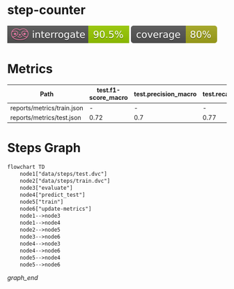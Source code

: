 # step-counter

<p align="left">
    <a href="" alt="Interrogate">
        <img src="interrogate_badge.svg" /></a>
    <a href="" alt="Coverage">
        <img src="coverage_badge.svg" /></a>
</p>

# Metrics
| Path                       | test.f1-score_macro   | test.precision_macro   | test.recall_macro   | test.roc_auc   | test.step_count_mae   | test.support_macro   | train.f1_macro   | train.precision_macro   | train.recall_macro   | validation.f1_macro   | validation.precision_macro   | validation.recall_macro   |
|----------------------------|-----------------------|------------------------|---------------------|----------------|-----------------------|----------------------|------------------|-------------------------|----------------------|-----------------------|------------------------------|---------------------------|
| reports/metrics/train.json | -                     | -                      | -                   | -              | -                     | -                    | 0.7              | 0.68                    | 0.75                 | 0.69                  | 0.68                         | 0.74                      |
| reports/metrics/test.json  | 0.72                  | 0.7                    | 0.77                | 0.79           | 19.5                  | 1585.0               | -                | -                       | -                    | -                     | -                            | -                         |

# Steps Graph
```mermaid
flowchart TD
	node1["data/steps/test.dvc"]
	node2["data/steps/train.dvc"]
	node3["evaluate"]
	node4["predict_test"]
	node5["train"]
	node6["update-metrics"]
	node1-->node3
	node1-->node4
	node2-->node5
	node3-->node6
	node4-->node3
	node4-->node6
	node5-->node4
	node5-->node6
```
_graph_end_
